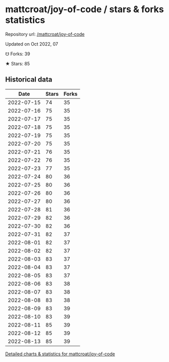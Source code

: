 # mattcroat/joy-of-code / stars & forks statistics

Repository url: [/mattcroat/joy-of-code](https://github.com/mattcroat/joy-of-code)

Updated on Oct 2022, 07

☋ Forks: 39

★ Stars: 85

## Historical data
| Date | Stars | Forks |
|------|-------|-------|
| 2022-07-15 | 74 | 35 | 
| 2022-07-16 | 75 | 35 | 
| 2022-07-17 | 75 | 35 | 
| 2022-07-18 | 75 | 35 | 
| 2022-07-19 | 75 | 35 | 
| 2022-07-20 | 75 | 35 | 
| 2022-07-21 | 76 | 35 | 
| 2022-07-22 | 76 | 35 | 
| 2022-07-23 | 77 | 35 | 
| 2022-07-24 | 80 | 36 | 
| 2022-07-25 | 80 | 36 | 
| 2022-07-26 | 80 | 36 | 
| 2022-07-27 | 80 | 36 | 
| 2022-07-28 | 81 | 36 | 
| 2022-07-29 | 82 | 36 | 
| 2022-07-30 | 82 | 36 | 
| 2022-07-31 | 82 | 37 | 
| 2022-08-01 | 82 | 37 | 
| 2022-08-02 | 82 | 37 | 
| 2022-08-03 | 83 | 37 | 
| 2022-08-04 | 83 | 37 | 
| 2022-08-05 | 83 | 37 | 
| 2022-08-06 | 83 | 38 | 
| 2022-08-07 | 83 | 38 | 
| 2022-08-08 | 83 | 38 | 
| 2022-08-09 | 83 | 39 | 
| 2022-08-10 | 83 | 39 | 
| 2022-08-11 | 85 | 39 | 
| 2022-08-12 | 85 | 39 | 
| 2022-08-13 | 85 | 39 | 


[Detailed charts & statistics for mattcroat/joy-of-code](https://reviewgithub.com/rep/mattcroat/joy-of-code)
